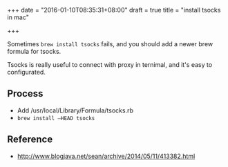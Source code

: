 +++
date = "2016-01-10T08:35:31+08:00"
draft = true
title = "install tsocks in mac"

+++



Sometimes `brew install tsocks` fails, and you should add a newer brew formula for tsocks.

Tsocks is really useful to connect with proxy in ternimal, and it's easy to configurated.

## Process

* Add /usr/local/Library/Formula/tsocks.rb
* `brew install –HEAD tsocks`

## Reference

* <http://www.blogjava.net/sean/archive/2014/05/11/413382.html>